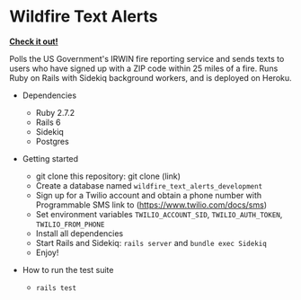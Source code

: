 # Wildfire Text Alerts

**[Check it out!](https://www.firealert.me)**

Polls the US Government's IRWIN fire reporting service and sends texts to users who have signed up with a ZIP code within 25 miles of a fire. Runs Ruby on Rails with Sidekiq background workers, and is deployed on Heroku.

* Dependencies
    * Ruby 2.7.2
    * Rails 6
    * Sidekiq
    * Postgres

* Getting started
    * git clone this repository: git clone (link)
    * Create a database named `wildfire_text_alerts_development`
    * Sign up for a Twilio account and obtain a phone number with Programmable SMS link to (https://www.twilio.com/docs/sms)
    * Set environment variables `TWILIO_ACCOUNT_SID`, `TWILIO_AUTH_TOKEN`, `TWILIO_FROM_PHONE`
    * Install all dependencies
    * Start Rails and Sidekiq: `rails server` and `bundle exec Sidekiq`
    * Enjoy!

* How to run the test suite
    * `rails test`